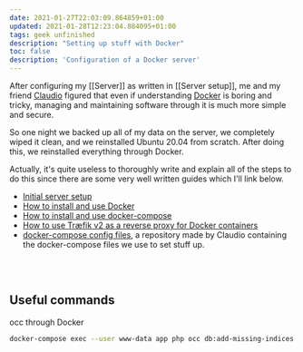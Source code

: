 ```yaml
---
date: 2021-01-27T22:03:09.864859+01:00
updated: 2021-01-28T12:23:04.884095+01:00
tags: geek unfinished
description: "Setting up stuff with Docker"
toc: false
description: 'Configuration of a Docker server'
---
```

After configuring my [[Server]] as written in [[Server setup]], me and my friend [Claudio](https://claudiofaoro.com "Claudio Faoro's personal website") figured that even if understanding [Docker](https://www.docker.com/ "Docker official website") is boring and tricky, managing and maintaining software through it is much more simple and secure.

So one night we backed up all of my data on the server, we completely wiped it clean, and we reinstalled Ubuntu 20.04 from scratch. After doing this, we reinstalled everything through Docker.

Actually, it's quite useless to thoroughly write and explain all of the steps to do this since there are some very well written guides which I'll link below.

- [Initial server setup](https://www.digitalocean.com/community/tutorials/initial-server-setup-with-ubuntu-20-04 "Initial Server Setup with Ubuntu 20.04")
- [How to install and use Docker](https://www.digitalocean.com/community/tutorials/how-to-install-and-use-docker-on-ubuntu-20-04 "How to install and use Docker on Ubuntu 20.04")
- [How to install and use docker-compose](https://www.digitalocean.com/community/tutorials/how-to-install-and-use-docker-compose-on-ubuntu-20-04 "How to install and use docker-compose on Ubuntu 20.04")
- [How to use Træfik v2 as a reverse proxy for Docker containers](https://www.digitalocean.com/community/tutorials/how-to-use-traefik-v2-as-a-reverse-proxy-for-docker-containers-on-ubuntu-20-04 "How to use Træfik v2 as a reverse proxy for Docker containers on Ubuntu 20.04")
- [docker-compose config files](https://github.com/claudiofaoro/my-docker-containers "my-docker-containers by Claudio Faoro on GitHub"), a repository made by Claudio containing the docker-compose files we use to set stuff up.

<br>
<br>

## Useful commands

occ through Docker
```sh
docker-compose exec --user www-data app php occ db:add-missing-indices
```